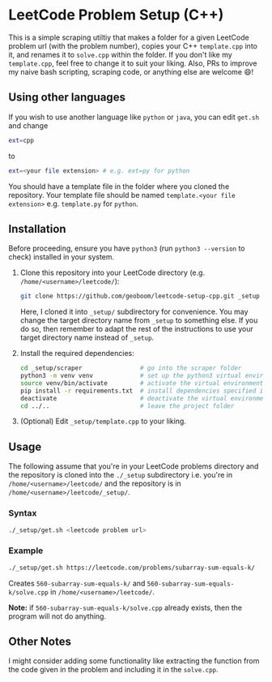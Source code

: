 # LeetCode Problem Setup (C++)

This is a simple scraping utiltiy that makes a folder for a given LeetCode problem url (with the problem number), copies your C++ `template.cpp` into it, and renames it to `solve.cpp` within the folder. If you don't like my `template.cpp`, feel free to change it to suit your liking. Also, PRs to improve my naive bash scripting, scraping code, or anything else are welcome :smile:!

## Using other languages

If you wish to use another language like `python` or `java`, you can edit `get.sh` and change

```bash
ext=cpp
```

to

```bash
ext=<your file extension> # e.g. ext=py for python
```

You should have a template file in the folder where you cloned the repository. Your template file should be named `template.<your file extension>` e.g. `template.py` for `python`.

## Installation

Before proceeding, ensure you have `python3` (run `python3 --version` to check) installed in your system.

1. Clone this repository into your LeetCode directory (e.g. `/home/<username>/leetcode/`):

   ```bash
   git clone https://github.com/geoboom/leetcode-setup-cpp.git _setup
   ```

   Here, I cloned it into `_setup/` subdirectory for convenience. You may change the target directory name from `_setup` to something else. If you do so, then remember to adapt the rest of the instructions to use your target directory name instead of `_setup`.

2. Install the required dependencies:

   ```bash
   cd _setup/scraper                # go into the scraper folder
   python3 -m venv venv             # set up the python3 virtual environment
   source venv/bin/activate         # activate the virtual environment
   pip install -r requirements.txt  # install dependencies specified in requirements.txt
   deactivate                       # deactivate the virtual environment
   cd ../..                         # leave the project folder
   ```

3. (Optional) Edit `_setup/template.cpp` to your liking.

## Usage

The following assume that you're in your LeetCode problems directory and the repository is cloned into the `./_setup` subdirectory i.e. you're in `/home/<username>/leetcode/` and the repository is in `/home/<username>/leetcode/_setup/`.

### Syntax

```bash
./_setup/get.sh <leetcode problem url>
```

### Example

```bash
./_setup/get.sh https://leetcode.com/problems/subarray-sum-equals-k/
```

Creates `560-subarray-sum-equals-k/` and `560-subarray-sum-equals-k/solve.cpp` in `/home/<username>/leetcode/`.

**Note:** if `560-subarray-sum-equals-k/solve.cpp` already exists, then the program will not do anything.

## Other Notes

I might consider adding some functionality like extracting the function from the code given in the problem and including it in the `solve.cpp`.
